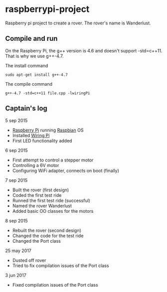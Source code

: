 # raspberrypi-project
Raspberry pi project to create a rover. The rover's name is Wanderlust.

## Compile and run
On the Raspberry Pi, the g++ version is 4.6 and doesn't support -std=c++11. That is why we use g++-4.7.

The install command

    sudo apt-get install g++-4.7
    
The compile command

    g++-4.7 -std=c++11 file.cpp -lwiringPi

## Captain's log

5 sep 2015
* [Raspberry Pi][1] running [Raspbian][2] OS
* Installed [Wiring Pi][3]
* First LED functionality added

6 sep 2015
* First attempt to control a stepper motor
* Controlling a 6V motor
* Configuring WiFi adapter, connects on boot (finally)

7 sep 2015
* Built the rover (first design)
* Coded the first test ride
* Runned the first test ride (successful)
* Named the rover Wanderlust
* Added basic OO classes for the motors

8 sep 2015
* Rebuilt the rover (second design)
* Changed the code for the test ride
* Changed the Port class

25 may 2017
* Dusted off rover
* Tried to fix compilation issues of the Port class

3 jun 2017
* Fixed compilation issues of the Port class

[1]: https://www.raspberrypi.org/
[2]: https://www.raspberrypi.org/downloads/raspbian/
[3]: http://wiringpi.com/
